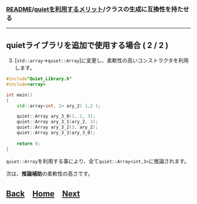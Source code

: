### [README](../../README.md)/[quietを利用するメリット](merit_0_0.md)/クラスの生成に互換性を持たせる

***

## quietライブラリを追加で使用する場合 ( 2 / 2 )

3. [`std::array`->`quiet::Array`]に変更し、柔軟性の高いコンストラクタを利用します。

``` C++
#include"Quiet_Library.h"
#include<array>

int main()
{
    std::array<int, 2> ary_2( 1,2 );

    quiet::Array ary_3_0(1, 2, 3);
    quiet::Array ary_3_1(ary_2, 3);
    quiet::Array ary_3_2(3, ary_2);
    quiet::Array ary_3_3(ary_3_0);
    
    return 0;
}
``` 
`quiet::Array`を利用する事により、全て`quiet::Array<int,3>`に推論されます。

次は、**推論補助**の柔軟性の高さです。

## [Back](merit_1_2.md)　[Home](merit_0_0.md)　[Next](merit_1_4.md)　